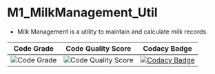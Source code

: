 # M1_MilkManagement_Util
* Milk Management is a utility to maintain and calculate milk records.

Code Grade | Code Quality Score |Codacy Badge | 
---------|------------|---------|
![Code Grade](https://api.codiga.io/project/31160/score/svg) | ![Code Quality Score](https://api.codiga.io/project/31160/status/svg)|[![Codacy Badge](https://app.codacy.com/project/badge/Grade/e24dc83d1ba44220996a0b472b2d85f4)](https://www.codacy.com/gh/Vivekanandbs/M1_MilkManagement_Util/dashboard?utm_source=github.com&amp;utm_medium=referral&amp;utm_content=Vivekanandbs/M1_MilkManagement_Util&amp;utm_campaign=Badge_Grade)